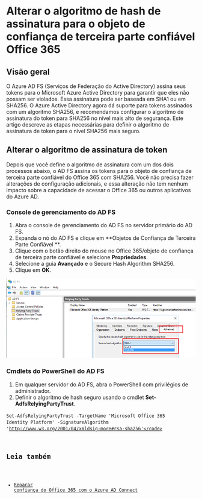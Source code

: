 <properties
	pageTitle="Alterar o algoritmo de hash de assinatura para o objeto de confiança de terceira parte confiável Office 365 | Microsoft Azure"
	description="Esta página fornece diretrizes para alterar o algoritmo SHA para confiança de federação com o Office 365"
    keywords="SHA1, SHA256, O365, federação, aadconnect, adfs, ad fs, alterar o sha, confiança de federação, objeto de confiança de terceira parte confiável"
	services="active-directory"
	documentationCenter=""
	authors="anandyadavmsft"
	manager="samueld"
	editor=""/>

<tags
	ms.service="active-directory"
	ms.workload="identity"
	ms.tgt_pltfrm="na"
	ms.devlang="na"
	ms.topic="article"
	ms.date="08/01/2016"
	ms.author="anandy"/>

# Alterar o algoritmo de hash de assinatura para o objeto de confiança de terceira parte confiável Office 365

## Visão geral

O Azure AD FS (Serviços de Federação do Active Directory) assina seus tokens para o Microsoft Azure Active Directory para garantir que eles não possam ser violados. Essa assinatura pode ser baseada em SHA1 ou em SHA256. O Azure Active Directory agora dá suporte para tokens assinados com um algoritmo SHA256, e recomendamos configurar o algoritmo de assinatura do token para SHA256 no nível mais alto de segurança. Este artigo descreve as etapas necessárias para definir o algoritmo de assinatura de token para o nível SHA256 mais seguro.

## Alterar o algoritmo de assinatura de token

Depois que você define o algoritmo de assinatura com um dos dois processos abaixo, o AD FS assina os tokens para o objeto de confiança de terceira parte confiável do Office 365 com SHA256. Você não precisa fazer alterações de configuração adicionais, e essa alteração não tem nenhum impacto sobre a capacidade de acessar o Office 365 ou outros aplicativos do Azure AD.

### Console de gerenciamento do AD FS

1. Abra o console de gerenciamento do AD FS no servidor primário do AD FS.
2. Expanda o nó do AD FS e clique em **Objetos de Confiança de Terceira Parte Confiável **.
3. Clique com o botão direito do mouse no Office 365/objeto de confiança de terceira parte confiável e selecione **Propriedades**.
4. Selecione a guia **Avançado** e o Secure Hash Algorithm SHA256.
5. Clique em **OK**.

![Algoritmo de assinatura SHA256 - MMC](./media/active-directory-aadconnectfed-sha256guidance/mmc.png)

### Cmdlets do PowerShell do AD FS

1. Em qualquer servidor do AD FS, abra o PowerShell com privilégios de administrador.
2. Definir o algoritmo de hash seguro usando o cmdlet **Set-AdfsRelyingPartyTrust**.

 <code>Set-AdfsRelyingPartyTrust -TargetName 'Microsoft Office 365 Identity Platform' -SignatureAlgorithm 'http://www.w3.org/2001/04/xmldsig-more#rsa-sha256'</code>

## Leia também

* [Reparar confiança do Office 365 com o Azure AD Connect](./active-directory-aadconnect-federation-management.md#repairing-the-trust)

<!---HONumber=AcomDC_0817_2016-->
